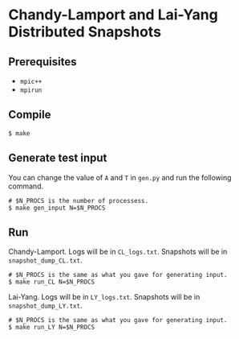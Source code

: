 # Chandy-Lamport and Lai-Yang Distributed Snapshots

## Prerequisites

* `mpic++`
* `mpirun`

## Compile

```
$ make
```

## Generate test input

You can change the value of `A` and `T` in `gen.py` and run the following command.

```
# $N_PROCS is the number of processess.
$ make gen_input N=$N_PROCS
```

## Run

Chandy-Lamport. Logs will be in `CL_logs.txt`. Snapshots will be in `snapshot_dump_CL.txt`.

```
# $N_PROCS is the same as what you gave for generating input.
$ make run_CL N=$N_PROCS
```

Lai-Yang. Logs will be in `LY_logs.txt`. Snapshots will be in `snapshot_dump_LY.txt`.

```
# $N_PROCS is the same as what you gave for generating input.
$ make run_LY N=$N_PROCS
```
